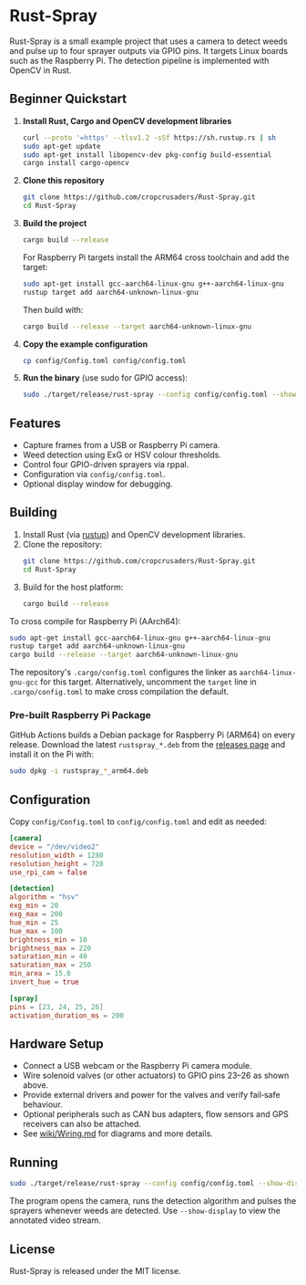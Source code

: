 # Rust-Spray

Rust-Spray is a small example project that uses a camera to detect weeds and pulse up to four sprayer outputs via GPIO pins. It targets Linux boards such as the Raspberry Pi. The detection pipeline is implemented with OpenCV in Rust.

## Beginner Quickstart

1. **Install Rust, Cargo and OpenCV development libraries**
   ```bash
   curl --proto '=https' --tlsv1.2 -sSf https://sh.rustup.rs | sh
   sudo apt-get update
   sudo apt-get install libopencv-dev pkg-config build-essential
   cargo install cargo-opencv
   ```
2. **Clone this repository**
   ```bash
   git clone https://github.com/cropcrusaders/Rust-Spray.git
   cd Rust-Spray
   ```
3. **Build the project**
   ```bash
   cargo build --release
   ```
   For Raspberry Pi targets install the ARM64 cross toolchain and add the target:
   ```bash
   sudo apt-get install gcc-aarch64-linux-gnu g++-aarch64-linux-gnu
   rustup target add aarch64-unknown-linux-gnu
   ```
   Then build with:
   ```bash
   cargo build --release --target aarch64-unknown-linux-gnu
   ```

4. **Copy the example configuration**
   ```bash
   cp config/Config.toml config/config.toml
   ```
5. **Run the binary** (use sudo for GPIO access):
   ```bash
   sudo ./target/release/rust-spray --config config/config.toml --show-display
   ```

## Features

- Capture frames from a USB or Raspberry Pi camera.
- Weed detection using ExG or HSV colour thresholds.
- Control four GPIO-driven sprayers via rppal.
- Configuration via `config/config.toml`.
- Optional display window for debugging.

## Building

1. Install Rust (via [rustup](https://rustup.rs)) and OpenCV development libraries.
2. Clone the repository:
   ```bash
   git clone https://github.com/cropcrusaders/Rust-Spray.git
   cd Rust-Spray
   ```
3. Build for the host platform:
   ```bash
   cargo build --release
   ```

To cross compile for Raspberry Pi (AArch64):
   ```bash
   sudo apt-get install gcc-aarch64-linux-gnu g++-aarch64-linux-gnu
   rustup target add aarch64-unknown-linux-gnu
   cargo build --release --target aarch64-unknown-linux-gnu
   ```
The repository's `.cargo/config.toml` configures the linker as `aarch64-linux-gnu-gcc` for this target.
Alternatively, uncomment the `target` line in `.cargo/config.toml` to make
cross compilation the default.

### Pre-built Raspberry Pi Package

GitHub Actions builds a Debian package for Raspberry Pi (ARM64) on every
release. Download the latest `rustspray_*.deb` from the
[releases page](https://github.com/cropcrusaders/Rust-Spray/releases) and
install it on the Pi with:

```bash
sudo dpkg -i rustspray_*_arm64.deb
```


## Configuration

Copy `config/Config.toml` to `config/config.toml` and edit as needed:

```toml
[camera]
device = "/dev/video2"
resolution_width = 1280
resolution_height = 720
use_rpi_cam = false

[detection]
algorithm = "hsv"
exg_min = 20
exg_max = 200
hue_min = 25
hue_max = 100
brightness_min = 10
brightness_max = 220
saturation_min = 40
saturation_max = 250
min_area = 15.0
invert_hue = true

[spray]
pins = [23, 24, 25, 26]
activation_duration_ms = 200
```

## Hardware Setup

- Connect a USB webcam or the Raspberry Pi camera module.
- Wire solenoid valves (or other actuators) to GPIO pins 23–26 as shown above.
- Provide external drivers and power for the valves and verify fail‑safe behaviour.
- Optional peripherals such as CAN bus adapters, flow sensors and GPS receivers can also be attached.
- See [wiki/Wiring.md](wiki/Wiring.md) for diagrams and more details.

## Running

```bash
sudo ./target/release/rust-spray --config config/config.toml --show-display
```

The program opens the camera, runs the detection algorithm and pulses the sprayers whenever weeds are detected. Use `--show-display` to view the annotated video stream.

## License

Rust-Spray is released under the MIT license.
